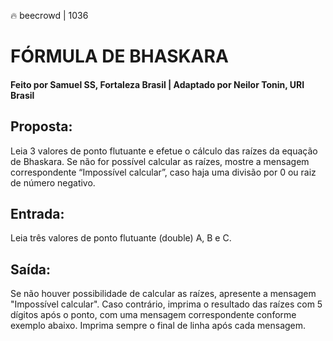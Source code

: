🔥 beecrowd | 1036
# FÓRMULA DE BHASKARA
#### Feito por Samuel SS, Fortaleza  Brasil | Adaptado por Neilor Tonin, URI  Brasil

## Proposta:
Leia 3 valores de ponto flutuante e efetue o cálculo das raízes da equação de Bhaskara. Se não for possível calcular as raízes, mostre a mensagem correspondente “Impossível calcular”, caso haja uma divisão por 0 ou raiz de número negativo.

## Entrada:
Leia três valores de ponto flutuante (double) A, B e C.

## Saída:
Se não houver possibilidade de calcular as raízes, apresente a mensagem "Impossível calcular". Caso contrário, imprima o resultado das raízes com 5 dígitos após o ponto, com uma mensagem correspondente conforme exemplo abaixo. Imprima sempre o final de linha após cada mensagem.
